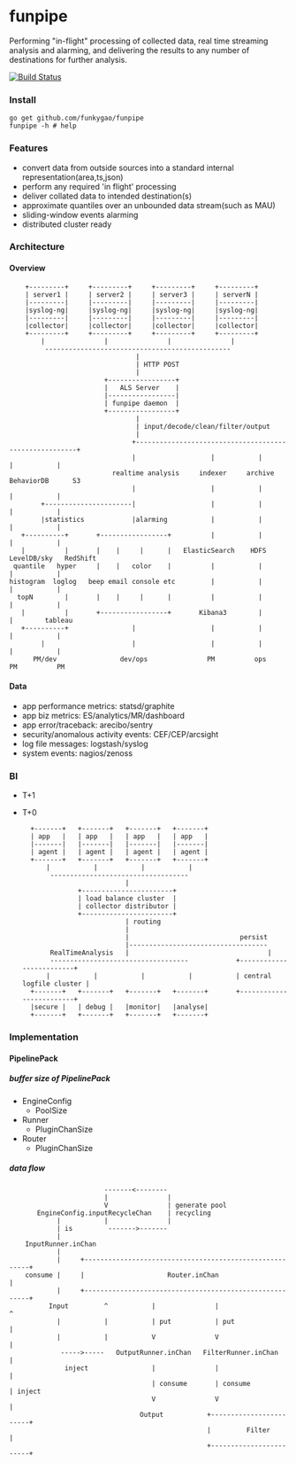 funpipe
=======

Performing "in-flight" processing of collected data, real time streaming analysis and alarming, and delivering the results to any number of destinations for further analysis.

[![Build Status](https://travis-ci.org/funkygao/funpipe.png?branch=master)](https://travis-ci.org/funkygao/funpipe)

### Install

    go get github.com/funkygao/funpipe
    funpipe -h # help

### Features

*   convert data from outside sources into a standard internal representation(area,ts,json)
*   perform any required 'in flight' processing
*   deliver collated data to intended destination(s)
*   approximate quantiles over an unbounded data stream(such as MAU)
*   sliding-window events alarming
*   distributed cluster ready

### Architecture

#### Overview

        +---------+     +---------+     +---------+     +---------+
        | server1 |     | server2 |     | server3 |     | serverN |
        |---------|     |---------|     |---------|     |---------|
        |syslog-ng|     |syslog-ng|     |syslog-ng|     |syslog-ng|
        |---------|     |---------|     |---------|     |---------|
        |collector|     |collector|     |collector|     |collector|
        +---------+     +---------+     +---------+     +---------+
            |               |               |               |
             -----------------------------------------------
                                    |
                                    | HTTP POST
                                    |
                            +-----------------+
                            |   ALS Server    |
                            |-----------------| 
                            | funpipe daemon  |
                            +-----------------+
                                    |
                                    | input/decode/clean/filter/output
                                    |
                                   +-------------------------------------------------------+
                                   |                   |           |           |           |
                              realtime analysis     indexer     archive    BehaviorDB      S3
                                   |                   |           |           |           |
            +----------------------|                   |           |           |           |
            |statistics            |alarming           |           |           |           |
       +----------+       +-----------------+          |           |           |           |
       |          |       |    |     |      |   ElasticSearch    HDFS      LevelDB/sky   RedShift
     quantile   hyper     |    |   color    |          |           |           |           |
    histogram  loglog   beep email console etc         |           |           |           |
      topN        |       |    |     |      |          |           |           |           |
       |          |       +-----------------+       Kibana3        |           |        tableau
       +----------+                |                   |           |           |           |
            |                      |                   |           |           |           |
          PM/dev                dev/ops               PM          ops         PM          PM


#### Data

*   app performance metrics: statsd/graphite
*   app biz metrics: ES/analytics/MR/dashboard
*   app error/traceback: arecibo/sentry
*   security/anomalous activity events: CEF/CEP/arcsight
*   log file messages: logstash/syslog
*   system events: nagios/zenoss

### BI

* T+1
* T+0

        +-------+   +-------+   +-------+   +-------+
        | app   |   | app   |   | app   |   | app   |
        |-------|   |-------|   |-------|   |-------|
        | agent |   | agent |   | agent |   | agent |
        +-------+   +-------+   +-------+   +-------+
            |           |           |           |
             -----------------------------------
                                |
                    +-----------------------+
                    | load balance cluster  |
                    | collector distributor |
                    +-----------------------+
                                | routing
                                |
                                |                            persist
                                |-----------------------------------
             RealTimeAnalysis   |                                   |
             -----------------------------------            +-------------------------+
            |           |           |           |           | central logfile cluster |
        +-------+   +-------+   +-------+   +-------+       +-------------------------+
        |secure |   | debug |   |monitor|   |analyse|
        +-------+   +-------+   +-------+   +-------+

### Implementation

#### PipelinePack

##### buffer size of PipelinePack

* EngineConfig
  - PoolSize
* Runner
  - PluginChanSize
* Router
  - PluginChanSize


##### data flow

                            -------<-------- 
                            |               |
                            V               | generate pool
           EngineConfig.inputRecycleChan    | recycling
                |           |               |
                | is         ------->------- 
                |
        InputRunner.inChan
                |
                |     +--------------------------------------------------------+
        consume |     |                     Router.inChan                      |
                |     +--------------------------------------------------------+
              Input         ^           |               |                   ^
                |           |           | put           | put               |
                |           |           V               V                   |
                 ----->-----   OutputRunner.inChan   FilterRunner.inChan    |
                  inject                |               |                   |
                                        | consume       | consume           | inject
                                        V               V                   |
                                     Output           +------------------------+
                                                      |         Filter         |
                                                      +------------------------+
    
    
